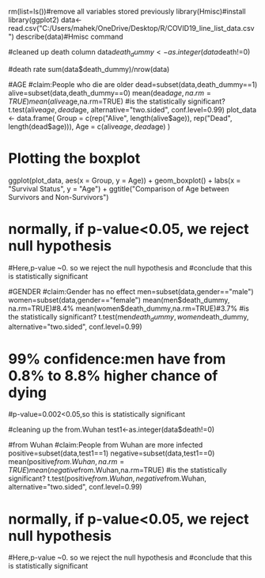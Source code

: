 rm(list=ls())#remove all variables stored previously
library(Hmisc)#install
library(ggplot2)
data<-  read.csv("C:/Users/mahek/OneDrive/Desktop/R/COVID19_line_list_data.csv")
describe(data)#Hmisc command



#cleaned up death column
data$death_dummy<-as.integer(data$death!=0)


#death rate
sum(data$death_dummy)/nrow(data)



#AGE
#claim:People who die are older
dead=subset(data,death_dummy==1)
alive=subset(data,death_dummy==0)
mean(dead$age, na.rm=TRUE)
mean(alive$age,na.rm=TRUE)
#is the statistically significant?
t.test(alive$age, dead$age, alternative="two.sided", conf.level=0.99)
plot_data <- data.frame(
  Group = c(rep("Alive", length(alive$age)), rep("Dead", length(dead$age))),
  Age = c(alive$age, dead$age)
)



# Plotting the boxplot
ggplot(plot_data, aes(x = Group, y = Age)) +
  geom_boxplot() +
  labs(x = "Survival Status", y = "Age") +
  ggtitle("Comparison of Age between Survivors and Non-Survivors")
# normally, if p-value<0.05, we reject null hypothesis
#Here,p-value ~0. so we reject the null hypothesis and 
#conclude that this is statistically significant




#GENDER 
#claim:Gender has no effect
men=subset(data,gender=="male")
women=subset(data,gender=="female")
mean(men$death_dummy, na.rm=TRUE)#8.4%
mean(women$death_dummy,na.rm=TRUE)#3.7%
#is the statistically significant?
t.test(men$death_dummy, women$death_dummy, alternative="two.sided", conf.level=0.99)
# 99% confidence:men have from 0.8% to 8.8% higher chance of dying 
#p-value=0.002<0.05,so this is statistically significant




#cleaning up the from.Wuhan
test1<-as.integer(data$death!=0)


#from Wuhan
#claim:People from Wuhan are more infected
positive=subset(data,test1==1)
negative=subset(data,test1==0)
mean(positive$from.Wuhan, na.rm=TRUE)
mean(negative$from.Wuhan,na.rm=TRUE)
#is the statistically significant?
t.test(positive$from.Wuhan, negative$from.Wuhan, alternative="two.sided", conf.level=0.99)
# normally, if p-value<0.05, we reject null hypothesis
#Here,p-value ~0. so we reject the null hypothesis and 
#conclude that this is statistically significant



